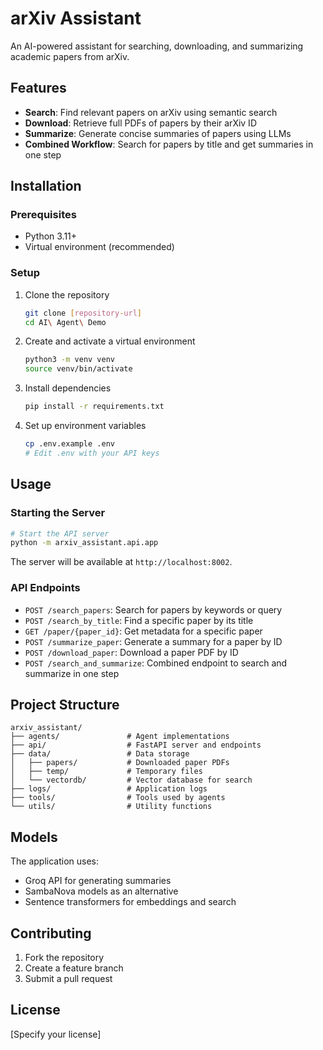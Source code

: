 # arXiv Assistant

An AI-powered assistant for searching, downloading, and summarizing academic papers from arXiv.

## Features

- **Search**: Find relevant papers on arXiv using semantic search
- **Download**: Retrieve full PDFs of papers by their arXiv ID
- **Summarize**: Generate concise summaries of papers using LLMs
- **Combined Workflow**: Search for papers by title and get summaries in one step

## Installation

### Prerequisites
- Python 3.11+
- Virtual environment (recommended)

### Setup

1. Clone the repository
   ```bash
   git clone [repository-url]
   cd AI\ Agent\ Demo
   ```

2. Create and activate a virtual environment
   ```bash
   python3 -m venv venv
   source venv/bin/activate
   ```

3. Install dependencies
   ```bash
   pip install -r requirements.txt
   ```

4. Set up environment variables
   ```bash
   cp .env.example .env
   # Edit .env with your API keys
   ```

## Usage

### Starting the Server

```bash
# Start the API server
python -m arxiv_assistant.api.app
```

The server will be available at `http://localhost:8002`.

### API Endpoints

- `POST /search_papers`: Search for papers by keywords or query
- `POST /search_by_title`: Find a specific paper by its title
- `GET /paper/{paper_id}`: Get metadata for a specific paper
- `POST /summarize_paper`: Generate a summary for a paper by ID
- `POST /download_paper`: Download a paper PDF by ID
- `POST /search_and_summarize`: Combined endpoint to search and summarize in one step

## Project Structure

```
arxiv_assistant/
├── agents/               # Agent implementations
├── api/                  # FastAPI server and endpoints
├── data/                 # Data storage
│   ├── papers/           # Downloaded paper PDFs
│   ├── temp/             # Temporary files
│   └── vectordb/         # Vector database for search
├── logs/                 # Application logs
├── tools/                # Tools used by agents
└── utils/                # Utility functions
```

## Models

The application uses:
- Groq API for generating summaries
- SambaNova models as an alternative
- Sentence transformers for embeddings and search

## Contributing

1. Fork the repository
2. Create a feature branch
3. Submit a pull request

## License

[Specify your license] 